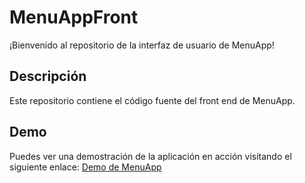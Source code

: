 # MenuAppFront

¡Bienvenido al repositorio de la interfaz de usuario de MenuApp!

## Descripción

Este repositorio contiene el código fuente del front end de MenuApp.

## Demo

Puedes ver una demostración de la aplicación en acción visitando el siguiente enlace: [Demo de MenuApp](https://alejandrofonterosamartinez.github.io/MenuAppFront/)
